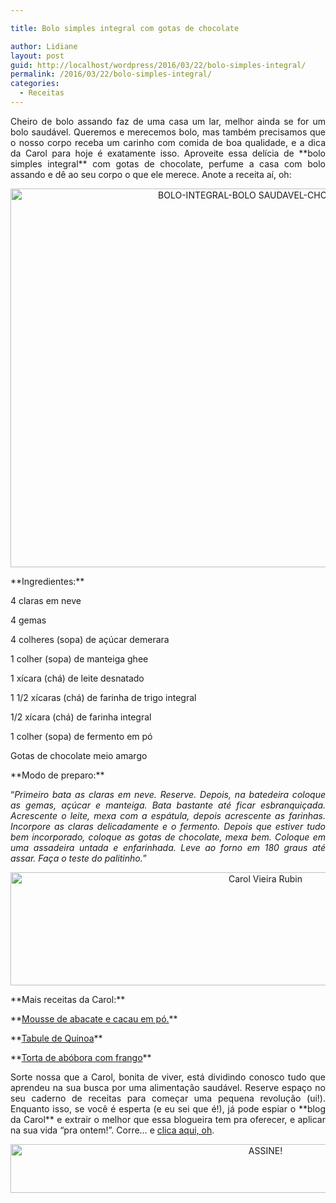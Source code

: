 ```yaml
---

title: Bolo simples integral com gotas de chocolate

author: Lidiane
layout: post
guid: http://localhost/wordpress/2016/03/22/bolo-simples-integral/
permalink: /2016/03/22/bolo-simples-integral/
categories:
  - Receitas
---
```

<p align="justify">
  Cheiro de bolo assando faz de uma casa um lar, melhor ainda se for um bolo saudável. Queremos e merecemos bolo, mas também precisamos que o nosso corpo receba um carinho com comida de boa qualidade, e a dica da Carol para hoje é exatamente isso. Aproveite essa delícia de **bolo simples integral** com gotas de chocolate, perfume a casa com bolo assando e dê ao seu corpo o que ele merece. Anote a receita aí, oh:
</p>

<p align="center">
  <img class="alignnone size-full wp-image-12149" src="http://www.trololodemulher.com.br/blog/wp-content/uploads/2016/03/BOLO-INTEGRAL-BOLO-SAUDAVEL-CHOCOLATE2.jpg" alt="BOLO-INTEGRAL-BOLO SAUDAVEL-CHOCOLATE[2]" width="800" height="606" />
</p>

<p align="justify">
  **Ingredientes:**
</p>

<p align="justify">
  4 claras em neve
</p>

<p align="justify">
  4 gemas
</p>

<p align="justify">
  4 colheres (sopa) de açúcar demerara
</p>

<p align="justify">
  1 colher (sopa) de manteiga ghee
</p>

<p align="justify">
  1 xícara (chá) de leite desnatado
</p>

<p align="justify">
  1 1/2 xícaras (chá) de farinha de trigo integral
</p>

<p align="justify">
  1/2 xícara (chá) de farinha integral
</p>

<p align="justify">
  1 colher (sopa) de fermento em pó
</p>

<p align="justify">
  Gotas de chocolate meio amargo
</p>

<p align="justify">
  **Modo de preparo:**
</p>

<p style="text-align: justify;" align="justify">
  “<em>Primeiro bata as claras em neve. Reserve. Depois, na batedeira coloque as gemas, açúcar e manteiga. Bata bastante até ficar esbranquiçada. Acrescente o leite, mexa com a espátula, depois acrescente as farinhas. Incorpore as claras delicadamente e o fermento. Depois que estiver tudo bem incorporado, coloque as gotas de chocolate, mexa bem. Coloque em uma assadeira untada e enfarinhada. Leve ao forno em 180 graus até assar. Faça o teste do palitinho.</em>”
</p>

<p align="center">
  <img class="alignnone size-full wp-image-11789" src="http://www.trololodemulher.com.br/blog/wp-content/uploads/2016/01/Carol-Vieira-Rubin.jpg" alt="Carol Vieira Rubin" width="800" height="181" />
</p>

<p align="justify">
  **Mais receitas da Carol:**
</p>

<p align="justify">
  **<a href="http://www.belezacorpoecia.com/mousse-abacate-cacau-em-po/" target="_blank">Mousse de abacate e cacau em pó.</a>**
</p>

<p align="justify">
  **<a href="http://www.belezacorpoecia.com/receita-tabule-quinoa-saudavel/" target="_blank">Tabule de Quinoa</a>**
</p>

<p align="justify">
  **<a href="http://www.belezacorpoecia.com/torta-de-abobora-frango/" target="_blank">Torta de abóbora com frango</a>**
</p>

<p align="justify">
  Sorte nossa que a Carol, bonita de viver, está dividindo conosco tudo que aprendeu na sua busca por uma alimentação saudável. Reserve espaço no seu caderno de receitas para começar uma pequena revolução (ui!). Enquanto isso, se você é esperta (e eu sei que é!), já pode espiar o **blog da Carol** e extrair o melhor que essa blogueira tem pra oferecer, e aplicar na sua vida “pra ontem!”. Corre… e <a href="http://mundocarolvieira.blogspot.com.br/" target="_blank">clica aqui, oh</a>.
</p>

<p align="center">
  <a href="http://feedburner.google.com/fb/a/mailverify?uri=blogBichaFemea&loc=en_US" target="_blank"><img class="alignnone size-full wp-image-10439" src="http://www.trololodemulher.com.br/blog/wp-content/uploads/2014/09/ASSINE.png" alt="ASSINE!" width="800" height="78" /></a>
</p>

<p align="justify">